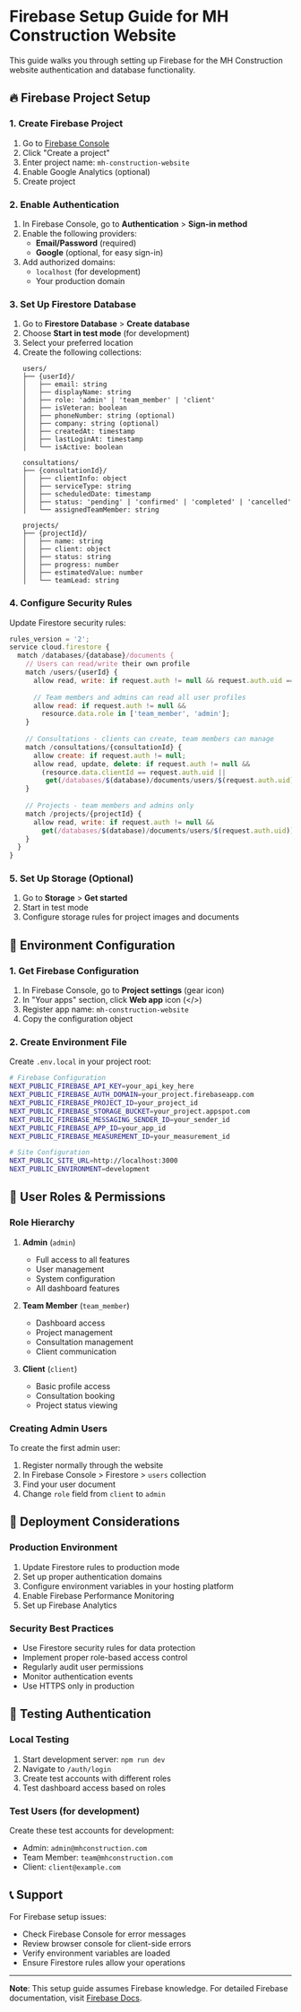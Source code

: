 # Firebase Setup Guide for MH Construction Website

This guide walks you through setting up Firebase for the MH Construction website authentication and database functionality.

## 🔥 Firebase Project Setup

### 1. Create Firebase Project
1. Go to [Firebase Console](https://console.firebase.google.com/)
2. Click "Create a project"
3. Enter project name: `mh-construction-website`
4. Enable Google Analytics (optional)
5. Create project

### 2. Enable Authentication
1. In Firebase Console, go to **Authentication** > **Sign-in method**
2. Enable the following providers:
   - **Email/Password** (required)
   - **Google** (optional, for easy sign-in)
3. Add authorized domains:
   - `localhost` (for development)
   - Your production domain

### 3. Set Up Firestore Database
1. Go to **Firestore Database** > **Create database**
2. Choose **Start in test mode** (for development)
3. Select your preferred location
4. Create the following collections:
   ```
   users/
   ├── {userId}/
   │   ├── email: string
   │   ├── displayName: string
   │   ├── role: 'admin' | 'team_member' | 'client'
   │   ├── isVeteran: boolean
   │   ├── phoneNumber: string (optional)
   │   ├── company: string (optional)
   │   ├── createdAt: timestamp
   │   ├── lastLoginAt: timestamp
   │   └── isActive: boolean
   
   consultations/
   ├── {consultationId}/
   │   ├── clientInfo: object
   │   ├── serviceType: string
   │   ├── scheduledDate: timestamp
   │   ├── status: 'pending' | 'confirmed' | 'completed' | 'cancelled'
   │   └── assignedTeamMember: string
   
   projects/
   ├── {projectId}/
   │   ├── name: string
   │   ├── client: object
   │   ├── status: string
   │   ├── progress: number
   │   ├── estimatedValue: number
   │   └── teamLead: string
   ```

### 4. Configure Security Rules
Update Firestore security rules:

```javascript
rules_version = '2';
service cloud.firestore {
  match /databases/{database}/documents {
    // Users can read/write their own profile
    match /users/{userId} {
      allow read, write: if request.auth != null && request.auth.uid == userId;
      
      // Team members and admins can read all user profiles
      allow read: if request.auth != null && 
        resource.data.role in ['team_member', 'admin'];
    }
    
    // Consultations - clients can create, team members can manage
    match /consultations/{consultationId} {
      allow create: if request.auth != null;
      allow read, update, delete: if request.auth != null && 
        (resource.data.clientId == request.auth.uid ||
         get(/databases/$(database)/documents/users/$(request.auth.uid)).data.role in ['team_member', 'admin']);
    }
    
    // Projects - team members and admins only
    match /projects/{projectId} {
      allow read, write: if request.auth != null && 
        get(/databases/$(database)/documents/users/$(request.auth.uid)).data.role in ['team_member', 'admin'];
    }
  }
}
```

### 5. Set Up Storage (Optional)
1. Go to **Storage** > **Get started**
2. Start in test mode
3. Configure storage rules for project images and documents

## 🔐 Environment Configuration

### 1. Get Firebase Configuration
1. In Firebase Console, go to **Project settings** (gear icon)
2. In "Your apps" section, click **Web app** icon (</>)
3. Register app name: `mh-construction-website`
4. Copy the configuration object

### 2. Create Environment File
Create `.env.local` in your project root:

```bash
# Firebase Configuration
NEXT_PUBLIC_FIREBASE_API_KEY=your_api_key_here
NEXT_PUBLIC_FIREBASE_AUTH_DOMAIN=your_project.firebaseapp.com
NEXT_PUBLIC_FIREBASE_PROJECT_ID=your_project_id
NEXT_PUBLIC_FIREBASE_STORAGE_BUCKET=your_project.appspot.com
NEXT_PUBLIC_FIREBASE_MESSAGING_SENDER_ID=your_sender_id
NEXT_PUBLIC_FIREBASE_APP_ID=your_app_id
NEXT_PUBLIC_FIREBASE_MEASUREMENT_ID=your_measurement_id

# Site Configuration
NEXT_PUBLIC_SITE_URL=http://localhost:3000
NEXT_PUBLIC_ENVIRONMENT=development
```

## 👤 User Roles & Permissions

### Role Hierarchy
1. **Admin** (`admin`)
   - Full access to all features
   - User management
   - System configuration
   - All dashboard features

2. **Team Member** (`team_member`)
   - Dashboard access
   - Project management
   - Consultation management
   - Client communication

3. **Client** (`client`)
   - Basic profile access
   - Consultation booking
   - Project status viewing

### Creating Admin Users
To create the first admin user:

1. Register normally through the website
2. In Firebase Console > Firestore > `users` collection
3. Find your user document
4. Change `role` field from `client` to `admin`

## 🚀 Deployment Considerations

### Production Environment
1. Update Firestore rules to production mode
2. Set up proper authentication domains
3. Configure environment variables in your hosting platform
4. Enable Firebase Performance Monitoring
5. Set up Firebase Analytics

### Security Best Practices
- Use Firestore security rules for data protection
- Implement proper role-based access control
- Regularly audit user permissions
- Monitor authentication events
- Use HTTPS only in production

## 🧪 Testing Authentication

### Local Testing
1. Start development server: `npm run dev`
2. Navigate to `/auth/login`
3. Create test accounts with different roles
4. Test dashboard access based on roles

### Test Users (for development)
Create these test accounts for development:
- Admin: `admin@mhconstruction.com`
- Team Member: `team@mhconstruction.com`
- Client: `client@example.com`

## 📞 Support

For Firebase setup issues:
- Check Firebase Console for error messages
- Review browser console for client-side errors
- Verify environment variables are loaded
- Ensure Firestore rules allow your operations

---

**Note**: This setup guide assumes Firebase knowledge. For detailed Firebase documentation, visit [Firebase Docs](https://firebase.google.com/docs).